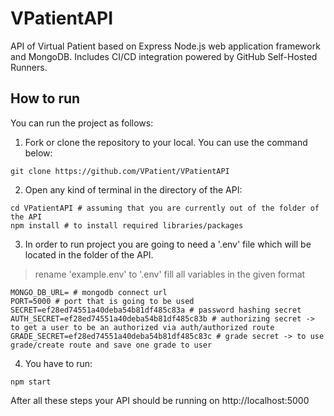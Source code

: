 # VPatientAPI
API of Virtual Patient based on Express Node.js web application framework and MongoDB. Includes CI/CD integration powered by GitHub Self-Hosted Runners.

## How to run
You can run the project as follows:

1. Fork or clone the repository to your local. You can use the command below:
```
git clone https://github.com/VPatient/VPatientAPI
```

2. Open any kind of terminal in the directory of the API:
```
cd VPatientAPI # assuming that you are currently out of the folder of the API
npm install # to install required libraries/packages
```

3. In order to run project you are going to need a '.env' file which will be located in the folder of the API.
> rename 'example.env' to '.env'
> fill all variables in the given format
```
MONGO_DB_URL= # mongodb connect url
PORT=5000 # port that is going to be used
SECRET=ef28ed74551a40deba54b81df485c83a # password hashing secret
AUTH_SECRET=ef28ed74551a40deba54b81df485c83b # authorizing secret -> to get a user to be an authorized via auth/authorized route
GRADE_SECRET=ef28ed74551a40deba54b81df485c83c # grade secret -> to use grade/create route and save one grade to user
```

4. You have to run:
```
npm start
```

After all these steps your API should be running on http://localhost:5000
